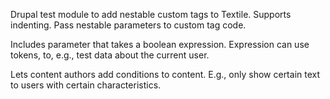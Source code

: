 Drupal test module to add nestable custom tags to Textile. Supports indenting. Pass nestable
parameters to custom tag code.

Includes parameter that takes a boolean expression. Expression can use tokens, to, e.g., test
data about the current user.

Lets content authors add conditions to content. E.g., only show certain text to users
with certain characteristics.